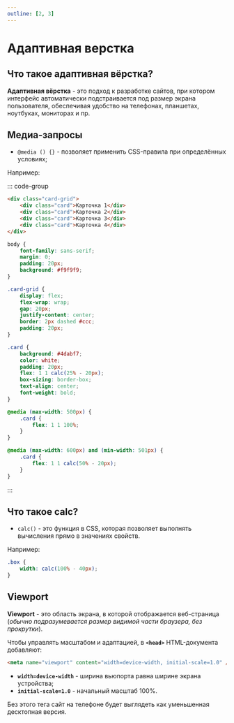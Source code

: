 ```yaml
---
outline: [2, 3]
---
```


<script setup>
import CodePreview from '../.././.vitepress/components/CodePreview.vue';

import html_117 from '../.././.vitepress/examples/css/demo_117/index.html?raw';
import css_117 from '../.././.vitepress/examples/css/demo_117/style.css?raw';
import js_117 from '../.././.vitepress/examples/css/demo_117/script.js?raw';
</script>

# Адаптивная верстка

## Что такое адаптивная вёрстка?

**Адаптивная вёрстка** - это подход к разработке сайтов, при котором интерфейс автоматически подстраивается под размер экрана пользователя, обеспечивая удобство на телефонах, планшетах, ноутбуках, мониторах и пр.

## Медиа-запросы

- `@media () {}` - позволяет применить CSS-правила при определённых условиях;

Например:

::: code-group

```html [index.html] :line-numbers
<div class="card-grid">
    <div class="card">Карточка 1</div>
    <div class="card">Карточка 2</div>
    <div class="card">Карточка 3</div>
    <div class="card">Карточка 4</div>
</div>
```

```css [styles.css] :line-numbers
body {
    font-family: sans-serif;
    margin: 0;
    padding: 20px;
    background: #f9f9f9;
}

.card-grid {
    display: flex;
    flex-wrap: wrap;
    gap: 20px;
    justify-content: center;
    border: 2px dashed #ccc;
    padding: 20px;
}

.card {
    background: #4dabf7;
    color: white;
    padding: 20px;
    flex: 1 1 calc(25% - 20px);
    box-sizing: border-box;
    text-align: center;
    font-weight: bold;
}

@media (max-width: 500px) {
    .card {
        flex: 1 1 100%;
    }
}

@media (max-width: 600px) and (min-width: 501px) {
    .card {
        flex: 1 1 calc(50% - 20px);
    }
}
```

:::

<CodePreview :html="html_117" :css="css_117" :js="js_117" height="400px" />

## Что такое calc?

- `calc()` - это функция в CSS, которая позволяет выполнять вычисления прямо в значениях свойств.

Например:

```css :line-numbers
.box {
    width: calc(100% - 40px);
}
```

## Viewport

**Viewport** - это область экрана, в которой отображается веб-страница (_обычно подразумевается размер видимой части браузера, без прокрутки_).

Чтобы управлять масштабом и адаптацией, в **`<head>`** HTML-документа добавляют:

```html :line-numbers
<meta name="viewport" content="width=device-width, initial-scale=1.0" />
```

- **`width=device-width`** - ширина вьюпорта равна ширине экрана устройства;
- **`initial-scale=1.0`** - начальный масштаб 100%.

Без этого тега сайт на телефоне будет выглядеть как уменьшенная десктопная версия.
